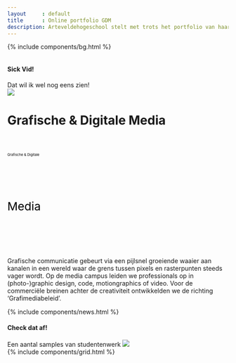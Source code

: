 ```yaml
---
layout     : default
title      : Online portfolio GDM
description: Arteveldehogeschool stelt met trots het portfolio van haar richting Grafische Digitale Media voor aan iedereen. Neem een kijk hoe onze studenten te werk gaan en creative werken van begin tot einde ontwikkelen.
---
```

{% include components/bg.html %}
<div class="container flex home">
    <div class="row flex column centered justified-c">
        <div class="container maxed padded-top-xl">
            <div class="backToVid hide-xsm hide-xxsm flex">
                <div>
                    <h4>Sick Vid!</h4>
                    <span>Dat wil ik wel nog eens zien!</span>
                </div>
                <img src="{{ 'assets/img/icons/arrow-pink.svg' | relative_url }}" />
            </div>
            <h1 class="ahs__title bold xl padded-top-xxl padded-bottom-xl show-edge">
                <span class="blue">Grafische &amp; Digitale</span> Media
            </h1>
            <div class="svg-container ahs__title bold xl padded-top-xxl padded-bottom-xl hide-edge">
                <div class="svg-box">
                    <svg viewBox="0 0 900 100">
                        <symbol id="d-text">
                            <text text-anchor="left" x="0" y="81%" class="text--line">Grafische & Digitale</text>
                        </symbol>
                        <g class="g-ants">
                            <use xlink:href="#d-text"
                                 class="text-copy"></use>
                        </g>
                    </svg>
                </div>
                <div class="svg-box">
                    <svg viewBox="0 0 270 110">
                        <symbol id="m-text">
                            <text text-anchor="left" x="0" y="55%" class="text--line">Media</text>
                        </symbol>
                        <g class="g-ants">
                            <use xlink:href="#m-text"
                                 class="text-copy"></use>
                        </g>
                    </svg>
                </div>
            </div>
        </div>
        <div class="ahs__paragraph pos-rel intro-container flex news-active">
            <div class="intro flex-child stretch">
                <p>Grafische communicatie gebeurt via een pijlsnel groeiende waaier aan kanalen in een wereld waar de grens tussen pixels en rasterpunten steeds vager wordt. Op de media campus leiden we professionals op in (photo-)graphic design, code, motiongraphics of video. Voor de commerciële breinen achter de creativiteit ontwikkelden we de richting ‘Grafimediabeleid’.</p>
            </div>
            {% include components/news.html %}
            <div class="tease hide-xsm hide-xxsm">
                <h4>Check dat af!</h4>
                <span>Een aantal samples van studentenwerk</span>
                <img src="{{ 'assets/img/icons/arrow-green.svg' | relative_url }}" />
            </div>
        </div>
    </div>
</div>
{% include components/grid.html %}